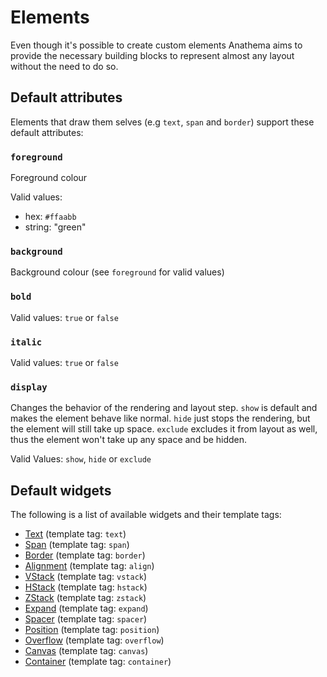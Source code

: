 # Elements

Even though it's possible to create custom elements Anathema aims to provide
the necessary building blocks to represent almost any layout without the need
to do so.

## Default attributes

Elements that draw them selves (e.g `text`, `span` and `border`) support these default
attributes:

### `foreground` 

Foreground colour

Valid values:
* hex: `#ffaabb`
* string: "green"

### `background` 

Background colour (see `foreground` for valid values)

### `bold`

Valid values:
`true` or `false`

### `italic`

Valid values:
`true` or `false`

### `display`

Changes the behavior of the rendering and layout step.
`show` is default and makes the element behave like normal.
`hide` just stops the rendering, but the element will still take up space.
`exclude` excludes it from layout as well, thus the element won't take up any space and be hidden.

Valid Values:
`show`, `hide` or `exclude`

## Default widgets

The following is a list of available widgets and their template tags:

- [Text](./elements/text.md) (template tag: `text`)
- [Span](./elements/span.md) (template tag: `span`)
- [Border](./elements/border.md) (template tag: `border`)
- [Alignment](./elements/alignment.md) (template tag: `align`)
- [VStack](./elements/vstack.md) (template tag: `vstack`)
- [HStack](./elements/hstack.md) (template tag: `hstack`)
- [ZStack](./elements/zstack.md) (template tag: `zstack`)
- [Expand](./elements/expand.md) (template tag: `expand`)
- [Spacer](./elements/spacer.md) (template tag: `spacer`)
- [Position](./elements/position.md) (template tag: `position`)
- [Overflow](./elements/overflow.md) (template tag: `overflow`)
- [Canvas](./elements/canvas.md) (template tag: `canvas`)
- [Container](./elements/container.md) (template tag: `container`)
